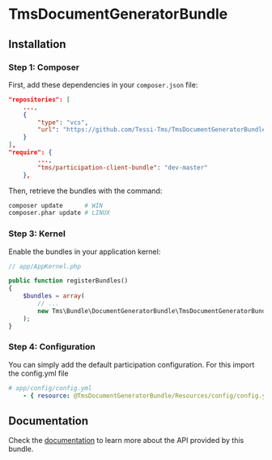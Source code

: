TmsDocumentGeneratorBundle
============================



Installation
------------

### Step 1: Composer

First, add these dependencies in your `composer.json` file:

```json
"repositories": [
    ...,
    {
        "type": "vcs",
        "url": "https://github.com/Tessi-Tms/TmsDocumentGeneratorBundle.git"
    }
],
"require": {
        ...,
        "tms/participation-client-bundle": "dev-master"
    },
```

Then, retrieve the bundles with the command:

```sh
composer update      # WIN
composer.phar update # LINUX
```

### Step 3: Kernel

Enable the bundles in your application kernel:

```php
// app/AppKernel.php

public function registerBundles()
{
    $bundles = array(
        // ...
        new Tms\Bundle\DocumentGeneratorBundle\TmsDocumentGeneratorBundle(),
    );
}
```

### Step 4: Configuration

You can simply add the default participation configuration. For this import the config.yml file

``` yaml
# app/config/config.yml
    - { resource: @TmsDocumentGeneratorBundle/Resources/config/config.yml }
```


Documentation
-------------

Check the [documentation](https://github.com/Tessi-Tms/TmsDocumentGeneratorBundle/blob/fetcher/Resources/doc/index.rst) to learn more about the API provided by this bundle.
